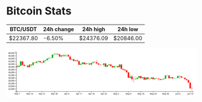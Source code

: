 # Bitcoin Stats

BTC/USDT|24h change|24h high|24h low|
|---|---|---|---|
|$22367.80|-6.50%|$24376.09|$20846.00|

<img src="./chart.svg">
